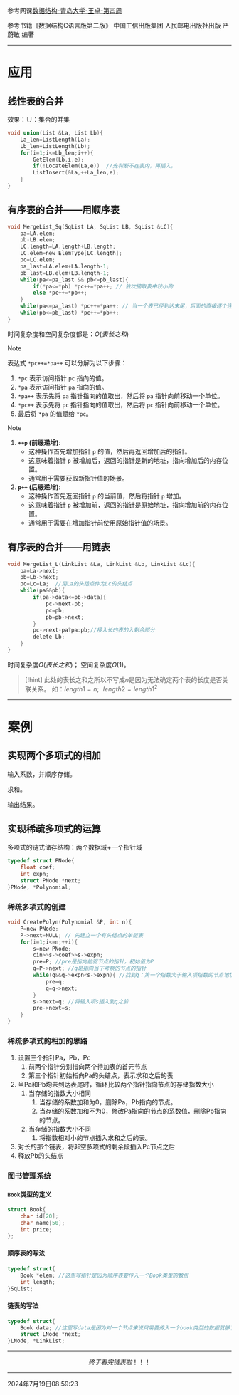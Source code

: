 
参考网课[数据结构-青岛大学-王卓-第四周](https://www.bilibili.com/video/BV1nJ411V7bd/?spm_id_from=333.337.search-card.all.click)

参考书籍《数据结构C语言版第二版》 中国工信出版集团 人民邮电出版社出版 严蔚敏 编著

---

# 应用
## 线性表的合并

效果：$\cup$：集合的并集

```c
void union(List &La, List Lb){
	La_len=ListLength(La);
	Lb_len=ListLength(Lb);
	for(i=1;i<=Lb_len;i++){   
		GetElem(Lb,i,e);
		if(!LocateElem(La,e))  //先判断不在表内，再插入。
		ListInsert(&La,++La_len,e); 
	}
}
```

## 有序表的合并——用顺序表
```c
void MergeList_Sq(SqList LA, SqList LB, SqList &LC){
	pa=LA.elem;
	pb-LB.elem;
	LC.length=LA.length+LB.length;
	LC.elem=new ElemType[LC.length];
	pc=LC.elem;
	pa_last=LA.elem+LA.length-1;
	pb_last=LB.elem+LB.length-1;
	while(pa<=pa_last && pb<=pb_last){
		if(*pa<=*pb) *pc++=*pa++; // 依次摘取表中较小的
		else *pc++=*pb++;	
	}
	while(pa<=pa_last) *pc++=*pa++; // 当一个表已经到达末尾，后面的直接逐个连接即可。
	while(pb<=pb_last) *pc++=*pb++;
}	
```

时间复杂度和空间复杂度都是：$O(表长之和)$


>[!Note]
>表达式 `*pc++=*pa++` 可以分解为以下步骤：
> 1. `*pc` 表示访问指针 `pc` 指向的值。
> 2. `*pa` 表示访问指针 `pa` 指向的值。
> 3. `*pa++` 表示先将 `pa` 指针指向的值取出，然后将 `pa` 指针向前移动一个单位。
> 4. `*pc++` 表示先将 `pc` 指针指向的值取出，然后将 `pc` 指针向前移动一个单位。
> 5. 最后将 `*pa` 的值赋给 `*pc`。

>[!Note]
>1. **`++p` (前缀递增)**:
>     - 这种操作首先增加指针 `p` 的值，然后再返回增加后的指针。
>     - 这意味着指针 `p` 被增加后，返回的指针是新的地址，指向增加后的内存位置。
>     - 通常用于需要获取新指针值的场景。
> 2. **`p++` (后缀递增)**:
>     - 这种操作首先返回指针 `p` 的当前值，然后将指针 `p` 增加。
>     - 这意味着指针 `p` 被增加前，返回的指针是原始地址，指向增加前的内存位置。
>     - 通常用于需要在增加指针前使用原始指针值的场景。

## 有序表的合并——用链表
```c
void MergeList_L(LinkList &La, LinkList &Lb, LinkList &Lc){
	pa=La->next;
	pb=Lb->next;
	pc=Lc=La;  //用La的头结点作为Lc的头结点
	while(pa&&pb){
		if(pa->data<=pb->data){
			pc->next-pb;
			pc=pb;
			pb=pb->next;
		}
		pc->next-pa?pa:pb;//接入长的表的入剩余部分
		delete Lb;	
	}
}
```

时间复杂度$O(表长之和)$；
空间复杂度$O(1)$。

>[!hint]
>此处的表长之和之所以不写成$n$是因为无法确定两个表的长度是否关联关系。
>如：$length1=n;\,\,\,\,length2=length1^2$

---

# 案例
## 实现两个多项式的相加
输入系数，并顺序存储。

求和。

输出结果。


## 实现稀疏多项式的运算
多项式的链式储存结构：两个数据域+一个指针域

```c
typedef struct PNode{
	float coef;
	int expn;
	struct PNode *next;
}PNode, *Polynomial;
```

### 稀疏多项式的创建

```c
void CreatePolyn(Polynomial &P, int n){
	P=new PNode;
	P->next=NULL; // 先建立一个有头结点的单链表
	for(i=1;i<=n;++i){ 
		s=new PNode; 
		cin>>s->coef>>s->expn; 
		pre=P; //pre是指向前驱节点的指针，初始值为P
		q=P->next; //q是指向当下考察的节点的指针
		while(q&&q->expn<s->expn){ //找到q：第一个指数大于输入项指数的节点地址
			pre=q;
			q=q->next;
		}
		s->next=q; //将输入项s插入到q之前
		pre->next=s;
	}
}
```

### 稀疏多项式的相加的思路
1. 设置三个指针Pa，Pb，Pc
	1. 前两个指针分别指向两个待加表的首元节点
	2. 第三个指针初始指向Pa的头结点，表示求和之后的表
2. 当Pa和Pb均未到达表尾时，循环比较两个指针指向节点的存储指数大小
	1. 当存储的指数大小相同
		1. 当存储的系数加和为0，删除Pa，Pb指向的节点。
		2. 当存储的系数加和不为0，修改Pa指向的节点的系数值，删除Pb指向的节点。
	2. 当存储的指数大小不同
		1. 将指数相对小的节点插入求和之后的表。
3. 对长的那个链表，将非空多项式的剩余段插入Pc节点之后
4. 释放Pb的头结点

### 图书管理系统
#### `Book`类型的定义

```c
struct Book{
	char id[20];
	char name[50];
	int price;
};
```

#### 顺序表的写法

```c
typedef struct{
	Book *elem; //这里写指针是因为顺序表要传入一个Book类型的数组
	int length;
}SqList;
```

#### 链表的写法

```c
typedef struct{
	Book data; //这里写data是因为对一个节点来说只需要传入一个book类型的数据就够了
	struct LNode *next;
}LNode, *LinkList;
```

---

$$终于看完链表啦！！！$$

---
 2024年7月19日08:59:23 

